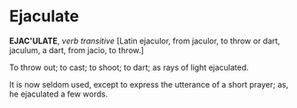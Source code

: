 # Ejaculate

**EJAC'ULATE**, _verb transitive_ \[Latin ejaculor, from jaculor, to throw or dart, jaculum, a dart, from jacio, to throw.\]

To throw out; to cast; to shoot; to dart; as rays of light ejaculated.

It is now seldom used, except to express the utterance of a short prayer; as, he ejaculated a few words.